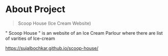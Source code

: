 <h1> About Project </h1>

>  Scoop House (Ice Cream Website)

" Scoop House " is an website of an Ice Cream Parlour where there are list of varities of Ice-cream 

https://sujalbochkar.github.io/scoop-house/
